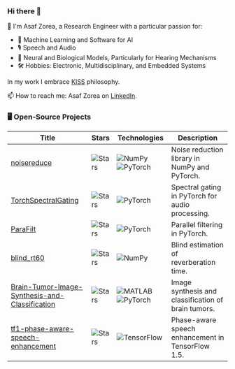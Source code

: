 ### Hi there 👋

💫 I'm Asaf Zorea, a Research Engineer with a particular passion for:

- 🤖 Machine Learning and Software for AI
- 🎙️ Speech and Audio
- 🧠 Neural and Biological Models, Particularly for Hearing Mechanisms
- 🛠️ Hobbies: Electronic, Multidisciplinary, and Embedded Systems

In my work I embrace [KISS](https://en.wikipedia.org/wiki/KISS_principle) philosophy.

📫 How to reach me: Asaf Zorea on [LinkedIn](https://www.linkedin.com/in/asaf-zorea/).

### 🖥️ Open-Source Projects

| Title | Stars | Technologies | Description |
| -- | -- | -- | -- |
| [noisereduce](https://github.com/timsainb/noisereduce) | <img alt="Stars" src="https://img.shields.io/github/stars/timsainb/noisereduce?style=flat-square&labelColor=black&logo=github" align="center"/> | ![NumPy](https://img.shields.io/badge/NumPy-black?style=flat-square&logo=numpy) ![PyTorch](https://img.shields.io/badge/PyTorch-black?style=flat-square&logo=pytorch) | Noise reduction library in NumPy and PyTorch. |
| [TorchSpectralGating](https://github.com/nuniz/TorchSpectralGating) | <img alt="Stars" src="https://img.shields.io/github/stars/nuniz/TorchSpectralGating?style=flat-square&labelColor=black&logo=github" align="center"/> | ![PyTorch](https://img.shields.io/badge/PyTorch-black?style=flat-square&logo=pytorch) | Spectral gating in PyTorch for audio processing. |
| [ParaFilt](https://github.com/nuniz/ParaFilt) | <img alt="Stars" src="https://img.shields.io/github/stars/nuniz/ParaFilt?style=flat-square&labelColor=black&logo=github" align="center"/> | ![PyTorch](https://img.shields.io/badge/PyTorch-black?style=flat-square&logo=pytorch) | Parallel filtering in PyTorch. |
| [blind_rt60](https://github.com/nuniz/blind_rt60) | <img alt="Stars" src="https://img.shields.io/github/stars/nuniz/blind_rt60?style=flat-square&labelColor=black&logo=github" align="center"/> | ![NumPy](https://img.shields.io/badge/NumPy-black?style=flat-square&logo=numpy) | Blind estimation of reverberation time. |
| [Brain-Tumor-Image-Synthesis-and-Classification](https://github.com/nuniz/Brain-Tumor-Image-Synthesis-and-Classification) | <img alt="Stars" src="https://img.shields.io/github/stars/nuniz/Brain-Tumor-Image-Synthesis-and-Classification?style=flat-square&labelColor=black&logo=github" align="center"/> | ![MATLAB](https://img.shields.io/badge/MATLAB-black?style=flat-square&logo=mathworks) ![PyTorch](https://img.shields.io/badge/PyTorch-black?style=flat-square&logo=pytorch) | Image synthesis and classification of brain tumors. |
| [tf1-phase-aware-speech-enhancement](https://github.com/ContigoAI/tf1-phase-aware-speech-enhancement) | <img alt="Stars" src="https://img.shields.io/github/stars/ContigoAI/tf1-phase-aware-speech-enhancement?style=flat-square&labelColor=black&logo=github" align="center"/> | ![TensorFlow](https://img.shields.io/badge/TensorFlow-black?style=flat-square&logo=tensorflow) | Phase-aware speech enhancement in TensorFlow 1.5. |

<!--
**nuniz/nuniz** is a ✨ _special_ ✨ repository because its `README.md` (this file) appears on your GitHub profile.

Here are some ideas to get you started:

- 🔭 I’m currently working on ...
- 🌱 I’m currently learning ...
- 👯 I’m looking to collaborate on ...
- 🤔 I’m looking for help with ...
- 💬 Ask me about ...
- 📫 How to reach me: ...
- 😄 Pronouns: ...
- ⚡ Fun fact: ...
-->
